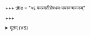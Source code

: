 +++
title = "५६ पयस्वतीरोषधयः पयस्वन्मामकम्"

+++
<details><summary>मूलम् (VS)</summary>

पय॑स्वती॒रोष॑धयः॒ पय॑स्वन्माम॒कं पयः॑।  
अ॒पां पय॑सो॒ यत्पय॒स्तेन॑ मा स॒हशु॑म्भतु ॥
</details>
